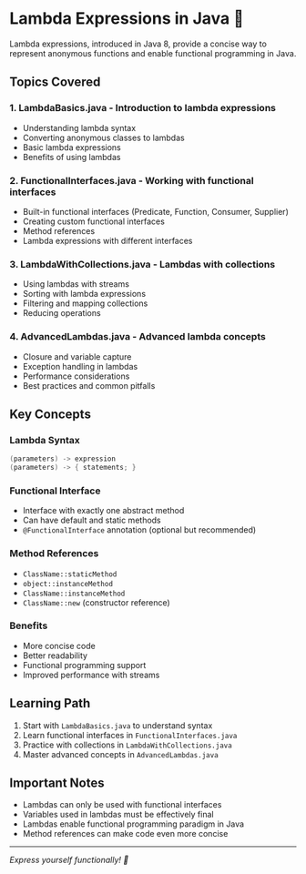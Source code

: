 # Lambda Expressions in Java 🔗

Lambda expressions, introduced in Java 8, provide a concise way to represent anonymous functions and enable functional programming in Java.

## Topics Covered

### 1. **LambdaBasics.java** - Introduction to lambda expressions
- Understanding lambda syntax
- Converting anonymous classes to lambdas
- Basic lambda expressions
- Benefits of using lambdas

### 2. **FunctionalInterfaces.java** - Working with functional interfaces
- Built-in functional interfaces (Predicate, Function, Consumer, Supplier)
- Creating custom functional interfaces
- Method references
- Lambda expressions with different interfaces

### 3. **LambdaWithCollections.java** - Lambdas with collections
- Using lambdas with streams
- Sorting with lambda expressions
- Filtering and mapping collections
- Reducing operations

### 4. **AdvancedLambdas.java** - Advanced lambda concepts
- Closure and variable capture
- Exception handling in lambdas
- Performance considerations
- Best practices and common pitfalls

## Key Concepts

### **Lambda Syntax**
```java
(parameters) -> expression
(parameters) -> { statements; }
```

### **Functional Interface**
- Interface with exactly one abstract method
- Can have default and static methods
- `@FunctionalInterface` annotation (optional but recommended)

### **Method References**
- `ClassName::staticMethod`
- `object::instanceMethod`
- `ClassName::instanceMethod`
- `ClassName::new` (constructor reference)

### **Benefits**
- More concise code
- Better readability
- Functional programming support
- Improved performance with streams

## Learning Path

1. Start with `LambdaBasics.java` to understand syntax
2. Learn functional interfaces in `FunctionalInterfaces.java`
3. Practice with collections in `LambdaWithCollections.java`
4. Master advanced concepts in `AdvancedLambdas.java`

## Important Notes

- Lambdas can only be used with functional interfaces
- Variables used in lambdas must be effectively final
- Lambdas enable functional programming paradigm in Java
- Method references can make code even more concise

---
*Express yourself functionally! 🎯*
